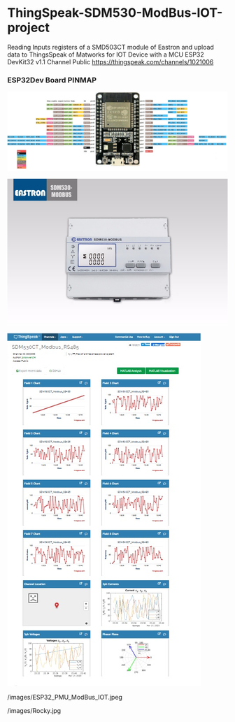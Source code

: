 # ThingSpeak-SDM530-ModBus-IOT-project
Reading Inputs registers of a SMD503CT module of Eastron and upload data to ThingsSpeak of Matworks for IOT Device with a MCU ESP32 DevKit32 v1.1
Channel Public
https://thingspeak.com/channels/1021006

### ESP32Dev Board PINMAP

![Pin Functions](/images/ESP32-DOIT-DEVKIT-V1.jpg)

![Power Meter](/images/sdm530.jpg)

![Dashboard](/images/thingspeak.jpg)

/images/ESP32_PMU_ModBus_IOT.jpeg

/images/Rocky.jpg

